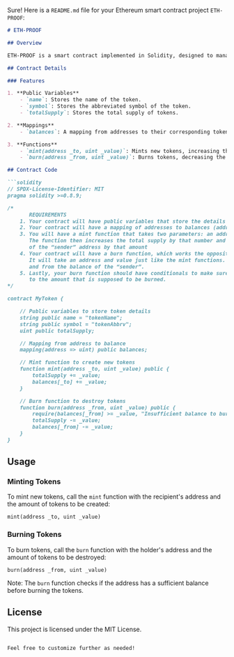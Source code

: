 Sure! Here is a `README.md` file for your Ethereum smart contract project `ETH-PROOF`:

```markdown
# ETH-PROOF

## Overview

ETH-PROOF is a smart contract implemented in Solidity, designed to manage a custom cryptocurrency token. This contract includes functionalities to mint and burn tokens, allowing for dynamic control over the total supply.

## Contract Details

### Features

1. **Public Variables**
    - `name`: Stores the name of the token.
    - `symbol`: Stores the abbreviated symbol of the token.
    - `totalSupply`: Stores the total supply of tokens.

2. **Mappings**
    - `balances`: A mapping from addresses to their corresponding token balances.

3. **Functions**
    - `mint(address _to, uint _value)`: Mints new tokens, increasing the total supply and the balance of the specified address.
    - `burn(address _from, uint _value)`: Burns tokens, decreasing the total supply and the balance of the specified address. Includes a check to ensure the address has enough balance to burn.

## Contract Code

```solidity
// SPDX-License-Identifier: MIT
pragma solidity >=0.8.9;

/*
       REQUIREMENTS
    1. Your contract will have public variables that store the details about your coin (Token Name, Token Abbrv., Total Supply)
    2. Your contract will have a mapping of addresses to balances (address => uint)
    3. You will have a mint function that takes two parameters: an address and a value. 
       The function then increases the total supply by that number and increases the balance 
       of the “sender” address by that amount
    4. Your contract will have a burn function, which works the opposite of the mint function, as it will destroy tokens. 
       It will take an address and value just like the mint functions. It will then deduct the value from the total supply 
       and from the balance of the “sender”.
    5. Lastly, your burn function should have conditionals to make sure the balance of "sender" is greater than or equal 
       to the amount that is supposed to be burned.
*/

contract MyToken {

    // Public variables to store token details
    string public name = "tokenName";
    string public symbol = "tokenAbbrv";
    uint public totalSupply;

    // Mapping from address to balance
    mapping(address => uint) public balances;

    // Mint function to create new tokens
    function mint(address _to, uint _value) public {
        totalSupply += _value;
        balances[_to] += _value;
    }

    // Burn function to destroy tokens
    function burn(address _from, uint _value) public {
        require(balances[_from] >= _value, "Insufficient balance to burn");
        totalSupply -= _value;
        balances[_from] -= _value;
    }
}
```

## Usage

### Minting Tokens

To mint new tokens, call the `mint` function with the recipient's address and the amount of tokens to be created:

```solidity
mint(address _to, uint _value)
```

### Burning Tokens

To burn tokens, call the `burn` function with the holder's address and the amount of tokens to be destroyed:

```solidity
burn(address _from, uint _value)
```

Note: The `burn` function checks if the address has a sufficient balance before burning the tokens.

## License

This project is licensed under the MIT License.
```

Feel free to customize further as needed!
